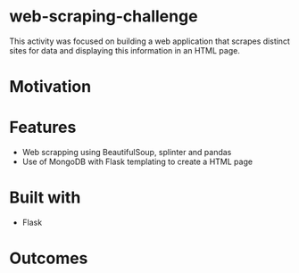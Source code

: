 # web-scraping-challenge

This activity was focused on building a web application that scrapes distinct sites for data and displaying this information in an HTML page. 

# Motivation

# Features
* Web scrapping using BeautifulSoup, splinter and pandas
* Use of MongoDB with Flask templating to create a HTML page

# Built with 
* Flask

# Outcomes
